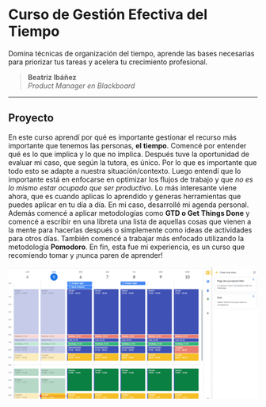 # Curso de Gestión Efectiva del Tiempo

Domina técnicas de organización del tiempo, aprende las bases necesarias para priorizar tus tareas y acelera tu crecimiento profesional.

> **Beatriz Ibáñez**  
> *Product Manager en Blackboard*

---

## Proyecto

En este curso aprendí por qué es importante gestionar el recurso más importante que tenemos las personas, **el tiempo**. Comencé por entender qué es lo que implica y lo que no implica. Después tuve la oportunidad de evaluar mi caso, que según la tutora, es único. Por lo que es importante que todo esto se adapte a nuestra situación/contexto.
Luego entendí que lo importante está en enfocarse en optimizar los flujos de trabajo y que *no es lo mismo estar ocupado que ser productivo*.
Lo más interesante viene ahora, que es cuando aplicas lo aprendido y generas herramientas que puedes aplicar en tu día a día. En mi caso, desarrollé mi agenda personal. Además comencé a aplicar metodologías como **GTD o Get Things Done** y comencé a escribir en una libreta una lista de aquellas cosas que vienen a la mente para hacerlas después o simplemente como ideas de actividades para otros días. También comencé a trabajar más enfocado utilizando la metodología **Pomodoro**.
En fin, esta fue mi experiencia, es un curso que recomiendo tomar y ¡nunca paren de aprender!

![alt text](img/google_calendar_compresed.png)
